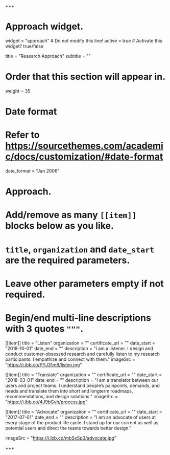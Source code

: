+++
# Approach widget.
widget = "approach"  # Do not modify this line!
active = true  # Activate this widget? true/false

title = "Research Approach"
subtitle = ""

# Order that this section will appear in.
weight = 35

# Date format
#   Refer to https://sourcethemes.com/academic/docs/customization/#date-format
date_format = "Jan 2006"

# Approach.
#   Add/remove as many `[[item]]` blocks below as you like.
#   `title`, `organization` and `date_start` are the required parameters.
#   Leave other parameters empty if not required.
#   Begin/end multi-line descriptions with 3 quotes `"""`.

[[item]]
  title = "Listen"
  organization = ""
  certificate_url = ""
  date_start = "2018-10-01"
  date_end = ""
  description = "I am a listener. I design and conduct customer-obsessed research and carefully listen to my research participants. I empathize and connect with them."
  imageSrc = "https://i.ibb.co/PYJ31m8/listen.jpg"

[[item]]
  title = "Translate"
  organization = ""
  certificate_url = ""
  date_start = "2018-03-01"
  date_end = ""
  description = "I am a translator between our users and project teams. I understand people’s painpoints, demands, and needs and translate them into short and longterm roadmaps, recommendations, and design solutions."
  imageSrc = "https://i.ibb.co/4J9bGvh/process.jpg"
  
[[item]]
  title = "Advocate"
  organization = ""
  certificate_url = ""
  date_start = "2017-07-01"
  date_end = ""
  description = "I am an advocate of users at every stage of the product life cycle. I stand up for our current as well as potential users and direct the teams towards better design."

  imageSrc = "https://i.ibb.co/mbSxSp3/advocate.jpg" 

+++

